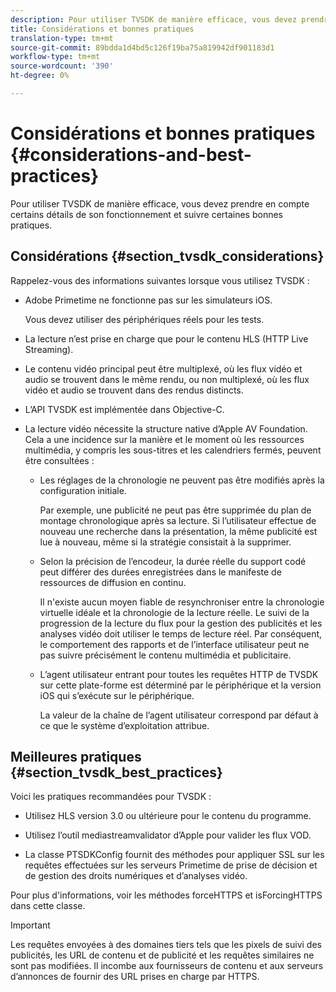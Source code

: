 ```yaml
---
description: Pour utiliser TVSDK de manière efficace, vous devez prendre en compte certains détails de son fonctionnement et suivre certaines bonnes pratiques.
title: Considérations et bonnes pratiques
translation-type: tm+mt
source-git-commit: 89bdda1d4bd5c126f19ba75a819942df901183d1
workflow-type: tm+mt
source-wordcount: '390'
ht-degree: 0%

---
```



# Considérations et bonnes pratiques {#considerations-and-best-practices}

Pour utiliser TVSDK de manière efficace, vous devez prendre en compte certains détails de son fonctionnement et suivre certaines bonnes pratiques.

## Considérations {#section_tvsdk_considerations}

Rappelez-vous des informations suivantes lorsque vous utilisez TVSDK :

* Adobe Primetime ne fonctionne pas sur les simulateurs iOS.

   Vous devez utiliser des périphériques réels pour les tests.

* La lecture n’est prise en charge que pour le contenu HLS (HTTP Live Streaming).

* Le contenu vidéo principal peut être multiplexé, où les flux vidéo et audio se trouvent dans le même rendu, ou non multiplexé, où les flux vidéo et audio se trouvent dans des rendus distincts.

* L’API TVSDK est implémentée dans Objective-C.

* La lecture vidéo nécessite la structure native d’Apple AV Foundation. Cela a une incidence sur la manière et le moment où les ressources multimédia, y compris les sous-titres et les calendriers fermés, peuvent être consultées :

   * Les réglages de la chronologie ne peuvent pas être modifiés après la configuration initiale.

      Par exemple, une publicité ne peut pas être supprimée du plan de montage chronologique après sa lecture. Si l’utilisateur effectue de nouveau une recherche dans la présentation, la même publicité est lue à nouveau, même si la stratégie consistait à la supprimer.

   * Selon la précision de l’encodeur, la durée réelle du support codé peut différer des durées enregistrées dans le manifeste de ressources de diffusion en continu.

      Il n&#39;existe aucun moyen fiable de resynchroniser entre la chronologie virtuelle idéale et la chronologie de la lecture réelle. Le suivi de la progression de la lecture du flux pour la gestion des publicités et les analyses vidéo doit utiliser le temps de lecture réel. Par conséquent, le comportement des rapports et de l’interface utilisateur peut ne pas suivre précisément le contenu multimédia et publicitaire.

   * L’agent utilisateur entrant pour toutes les requêtes HTTP de TVSDK sur cette plate-forme est déterminé par le périphérique et la version iOS qui s’exécute sur le périphérique.

      La valeur de la chaîne de l’agent utilisateur correspond par défaut à ce que le système d’exploitation attribue.

## Meilleures pratiques {#section_tvsdk_best_practices}

Voici les pratiques recommandées pour TVSDK :

* Utilisez HLS version 3.0 ou ultérieure pour le contenu du programme.

* Utilisez l’outil mediastreamvalidator d’Apple pour valider les flux VOD.

* La classe PTSDKConfig fournit des méthodes pour appliquer SSL sur les requêtes effectuées sur les serveurs Primetime de prise de décision et de gestion des droits numériques et d’analyses vidéo.

Pour plus d&#39;informations, voir les méthodes forceHTTPS et isForcingHTTPS dans cette classe.

>[!IMPORTANT]
>
>Les requêtes envoyées à des domaines tiers tels que les pixels de suivi des publicités, les URL de contenu et de publicité et les requêtes similaires ne sont pas modifiées. Il incombe aux fournisseurs de contenu et aux serveurs d’annonces de fournir des URL prises en charge par HTTPS.
